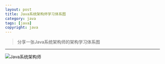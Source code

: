 ```yaml
---
layout: post
title: Java系统架构师学习体系图
category: java
tags: [java]
copyright: java
---
```

>分享一张Java系统架构师的架构学习体系图

---
![Java系统架构师][1]


  [1]: https://images.niaobulashi.com/typecho/uploads/2019/07/4115284714.jpg